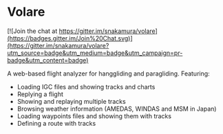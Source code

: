 Volare
======

[![Join the chat at https://gitter.im/snakamura/volare](https://badges.gitter.im/Join%20Chat.svg)](https://gitter.im/snakamura/volare?utm_source=badge&utm_medium=badge&utm_campaign=pr-badge&utm_content=badge)

A web-based flight analyzer for hanggliding and paragliding. Featuring:

* Loading IGC files and showing tracks and charts
* Replying a flight
* Showing and replaying multiple tracks
* Browsing weather information (AMEDAS, WINDAS and MSM in Japan)
* Loading waypoints files and showing them with tracks
* Defining a route with tracks
